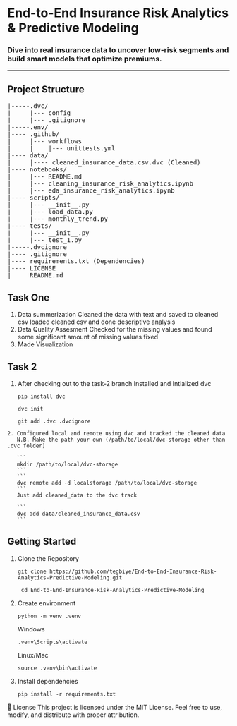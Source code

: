 # End-to-End Insurance Risk Analytics & Predictive Modeling

### Dive into real insurance data to uncover low-risk segments and build smart models that optimize premiums.

---
## Project Structure

<pre>
|-----.dvc/
|     |--- config
|     |--- .gitignore
|-----.env/
|---- .github/
|     |--- workflows
|     |    |--- unittests.yml
|---- data/
|     |---- cleaned_insurance_data.csv.dvc (Cleaned)
|---- notebooks/
|     |--- README.md
|     |--- cleaning_insurance_risk_analytics.ipynb
|     |--- eda_insurance_risk_analytics.ipynb
|---- scripts/
|     |--- __init__.py
|     |--- load_data.py
|     |--- monthly_trend.py
|---- tests/
|     |--- __init__.py
|     |--- test_1.py
|-----.dvcignore
|---- .gitignore
|---- requirements.txt (Dependencies)
|---- LICENSE
|____ README.md
</pre>
## Task One
   1. Data summerization
      Cleaned the data with text and saved to cleaned csv
      loaded cleaned csv and done descriptive analysis
   2. Data Quality Assesment
      Checked for the missing values and found some significant amount of missing values fixed
   3. Made Visualization
## Task 2
   1. After checking out to the task-2 branch Installed and Intialized dvc
      ```
      pip install dvc
      ```
      ```
      dvc init
      ```
      ```
      git add .dvc .dvcignore
      ```
    2. Configured local and remote using dvc and tracked the cleaned data
       N.B. Make the path your own (/path/to/local/dvc-storage other than .dvc folder)

       ```
       mkdir /path/to/local/dvc-storage
       ```
       ```
       dvc remote add -d localstorage /path/to/local/dvc-storage
       ```
       Just add cleaned_data to the dvc track

       ```
       dvc add data/cleaned_insurance_data.csv
       ```   
## Getting Started
1. Clone the Repository
   ``` 
   git clone https://github.com/tegbiye/End-to-End-Insurance-Risk-Analytics-Predictive-Modeling.git
   
   ```
   ```
    cd End-to-End-Insurance-Risk-Analytics-Predictive-Modeling
   ```
2. Create environment
   ```
   python -m venv .venv
   
   ```
   Windows
   ```
   .venv\Scripts\activate
   ```
   Linux/Mac
   ```
   source .venv\bin\activate
   ```
3. Install dependencies
   ```
   pip install -r requirements.txt
   ```

📜 License
This project is licensed under the MIT License.
Feel free to use, modify, and distribute with proper attribution.